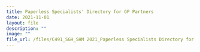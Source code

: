 ```yaml
---
title: Paperless Specialists' Directory for GP Partners
date: 2021-11-01
layout: file
description: ""
image: ""
file_url: /files/C491_SGH_SHM 2021_Paperless Specialists Directory for GP Partners.pdf
---
```

